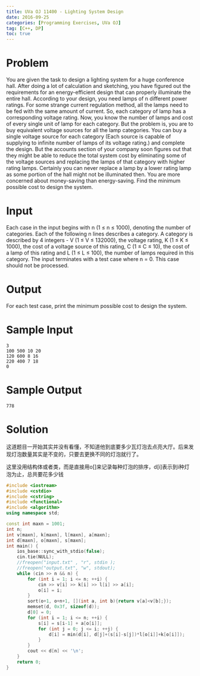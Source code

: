 ```yaml
---
title: UVa OJ 11400 - Lighting System Design
date: 2016-09-25
categories: [Programming Exercises, UVa OJ]
tag: [C++, DP]
toc: true
---
```


# **Problem**
You are given the task to design a lighting system for a huge conference hall. After doing a lot of calculation and sketching, you have figured out the requirements for an energy-efficient design that can properly illuminate the entire hall. According to your design, you need lamps of n different power ratings. For some strange current regulation method, all the lamps need to be fed with the same amount of current. So, each category of lamp has a corresponding voltage rating. Now, you know the number of lamps and cost of every single unit of lamp for each category. But the problem is, you are to buy equivalent voltage sources for all the lamp categories. You can buy a single voltage source for each category (Each source is capable of supplying to infinite number of lamps of its voltage rating.) and complete the design. But the accounts section of your company soon figures out that they might be able to reduce the total system cost by eliminating some of the voltage sources and replacing the lamps of that category with higher rating lamps. Certainly you can never replace a lamp by a lower rating lamp as some portion of the hall might not be illuminated then. You are more concerned about money-saving than energy-saving. Find the minimum possible cost to design the system.

# **Input**
Each case in the input begins with n (1 ≤ n ≤ 1000), denoting the number of categories. Each of the following n lines describes a category. A category is described by 4 integers - V (1 ≤ V ≤ 132000), the voltage rating, K (1 ≤ K ≤ 1000), the cost of a voltage source of this rating, C (1 ≤ C ≤ 10), the cost of a lamp of this rating and L (1 ≤ L ≤ 100), the number of lamps required in this category. The input terminates with a test case where n = 0. This case should not be processed.

# **Output**
For each test case, print the minimum possible cost to design the system.

# **Sample Input**
```
3
100 500 10 20
120 600 8 16
220 400 7 18
0
```

# **Sample Output**
```
778
```

# **Solution**
这道题目一开始其实并没有看懂，不知道他到底要多少瓦灯泡去点亮大厅。后来发现灯泡数量其实是不变的，只要去更换不同的灯泡就行了。

这里没用结构体或者类，而是直接用o[]来记录每种灯泡的排序，d[i]表示到i种灯泡为止，总共要花多少钱

```C++
#include <iostream>
#include <cstdio>
#include <cstring>
#include <functional>
#include <algorithm>
using namespace std;

const int maxn = 1001;
int n;
int v[maxn], k[maxn], l[maxn], a[maxn];
int d[maxn], o[maxn], s[maxn];
int main() {
    ios_base::sync_with_stdio(false);
    cin.tie(NULL);
    //freopen("input.txt" , "r", stdin );
    //freopen("output.txt", "w", stdout);
    while (cin >> n && n) {
        for (int i = 1; i <= n; ++i) {
            cin >> v[i] >> k[i] >> l[i] >> a[i];
            o[i] = i;
        }
        sort(o+1, o+n+1, [](int a, int b){return v[a]<v[b];});
        memset(d, 0x3f, sizeof(d));
        d[0] = 0;
        for (int i = 1; i <= n; ++i) {
            s[i] = s[i-1] + a[o[i]];
            for (int j = 0; j <= i; ++j) {
                d[i] = min(d[i], d[j]+(s[i]-s[j])*l[o[i]]+k[o[i]]);
            }
        }
        cout << d[n] << '\n';
    } 
    return 0;
}
```
